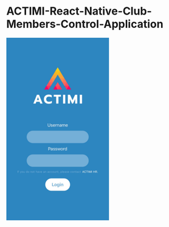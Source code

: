 # ACTIMI-React-Native-Club-Members-Control-Application


<img src="https://raw.githubusercontent.com/melihcengelli/ACTIMI-React-Native-Club-Members-Control-Application/main/assets/login.jpeg?token=GHSAT0AAAAAABRIHPXMZ2SFN5RPP34XG54IYTP27PA" alt="drawing" width="270" height="480"/>